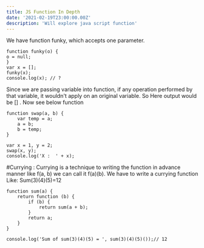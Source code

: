 ```yaml
---
title: JS Function In Depth
date: '2021-02-19T23:00:00.00Z'
description: 'Will explore java script function'
---
```

We have function funky, which accepts one parameter.
```
function funky(o) {
o = null;
}
var x = [];
funky(x);
console.log(x); // ?
```
Since we are passing variable into function, if any operation performed by that variable, it wouldn't apply on an original variable. So Here output would be [] . Now see below function

```
function swap(a, b) {
    var temp = a;
    a = b;
    b = temp;
}

var x = 1, y = 2;
swap(x, y);
console.log('X :  ' + x);
```

#Currying :
Currying is a technique to writing the function in advance manner like f(a, b) we can call it f(a)(b).
We have to write a currying function Like: Sum(3)(4)(5)=12

```
function sum(a) {
    return function (b) {
        if (b) {
            return sum(a + b);
        }
        return a;
    }
}

console.log('Sum of sum(3)(4)(5) = ', sum(3)(4)(5)());// 12
```
